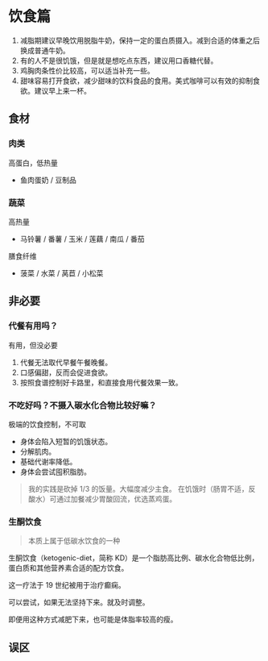 # 饮食篇

1. 减脂期建议早晚饮用脱脂牛奶，保持一定的蛋白质摄入。减到合适的体重之后换成普通牛奶。
2. 有的人不是很饥饿，但是就是想吃点东西，建议用口香糖代替。
3. 鸡胸肉条性价比较高，可以适当补充一些。
4. 甜味容易打开食欲，减少甜味的饮料食品的食用。美式咖啡可以有效的抑制食欲。建议早上来一杯。

## 食材

### 肉类

高蛋白，低热量

- 鱼肉蛋奶 / 豆制品

### 蔬菜

高热量

- 马铃薯 / 番薯 / 玉米 / 莲藕 / 南瓜 / 番茄

膳食纤维

- 菠菜 / 水菜 / 莴苣 / 小松菜

## 非必要

### 代餐有用吗？

有用，但没必要

1. 代餐无法取代早餐午餐晚餐。
2. 口感偏甜，反而会促进食欲。
3. 按照食谱控制好卡路里，和直接食用代餐效果一致。

### 不吃好吗？不摄入碳水化合物比较好嘛？

极端的饮食控制，不可取

- 身体会陷入短暂的饥饿状态。
- 分解肌肉。
- 基础代谢率降低。
- 身体会尝试囤积脂肪。

> 我的实践是砍掉 1/3 的饭量。大幅度减少主食。
> 在饥饿时（肠胃不适，反酸水）可通过加餐减少胃酸回流，优选蒸鸡蛋。

### 生酮饮食

> 本质上属于低碳水饮食的一种

生酮饮食（ketogenic-diet，简称 KD）是一个脂肪高比例、碳水化合物低比例，蛋白质和其他营养素合适的配方饮食。

这一疗法于 19 世纪被用于治疗癫痫。

可以尝试，如果无法坚持下来。就及时调整。

即便用这种方式减肥下来，也可能是体脂率较高的瘦。

## 误区